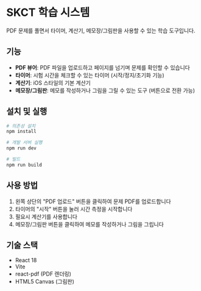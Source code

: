 # SKCT 학습 시스템

PDF 문제를 풀면서 타이머, 계산기, 메모장/그림판을 사용할 수 있는 학습 도구입니다.

## 기능

- **PDF 뷰어**: PDF 파일을 업로드하고 페이지를 넘기며 문제를 확인할 수 있습니다
- **타이머**: 시험 시간을 체크할 수 있는 타이머 (시작/정지/초기화 기능)
- **계산기**: iOS 스타일의 기본 계산기
- **메모장/그림판**: 메모를 작성하거나 그림을 그릴 수 있는 도구 (버튼으로 전환 가능)

## 설치 및 실행

```bash
# 의존성 설치
npm install

# 개발 서버 실행
npm run dev

# 빌드
npm run build
```

## 사용 방법

1. 왼쪽 상단의 "PDF 업로드" 버튼을 클릭하여 문제 PDF를 업로드합니다
2. 타이머의 "시작" 버튼을 눌러 시간 측정을 시작합니다
3. 필요시 계산기를 사용합니다
4. 메모장/그림판 버튼을 클릭하여 메모를 작성하거나 그림을 그립니다

## 기술 스택

- React 18
- Vite
- react-pdf (PDF 렌더링)
- HTML5 Canvas (그림판)

